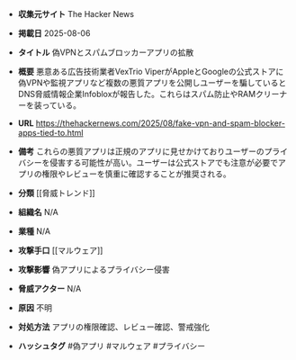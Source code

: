 - **収集元サイト**
The Hacker News

- **掲載日**
2025-08-06

- **タイトル**
偽VPNとスパムブロッカーアプリの拡散

- **概要**
悪意ある広告技術業者VexTrio ViperがAppleとGoogleの公式ストアに偽VPNや監視アプリなど複数の悪質アプリを公開しユーザーを騙しているとDNS脅威情報企業Infobloxが報告した。これらはスパム防止やRAMクリーナーを装っている。

- **URL**
https://thehackernews.com/2025/08/fake-vpn-and-spam-blocker-apps-tied-to.html

- **備考**
これらの悪質アプリは正規のアプリに見せかけておりユーザーのプライバシーを侵害する可能性が高い。ユーザーは公式ストアでも注意が必要でアプリの権限やレビューを慎重に確認することが推奨される。

- **分類**
[[脅威トレンド]]

- **組織名**
N/A

- **業種**
N/A

- **攻撃手口**
[[マルウェア]]

- **攻撃影響**
偽アプリによるプライバシー侵害

- **脅威アクター**
N/A

- **原因**
不明

- **対処方法**
アプリの権限確認、レビュー確認、警戒強化

- **ハッシュタグ**
#偽アプリ #マルウェア #プライバシー
